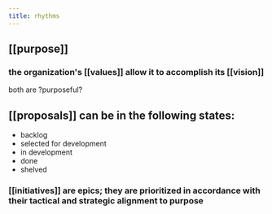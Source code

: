```yaml
---
title: rhythms
---
```


## [[purpose]]
### the organization's [[values]] allow it to accomplish its [[vision]]
both are \?purposeful?
## [[proposals]] can be in the following states:
- backlog
- selected for development
- in development
- done
- shelved
### [[initiatives]] are epics; they are prioritized in accordance with their tactical and strategic alignment to purpose
##
